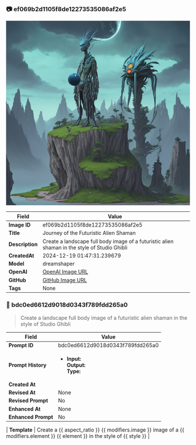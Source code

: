 

### 📷 ef069b2d1105f8de12273535086af2e5 


![data.id](./ef069b2d1105f8de12273535086af2e5.jpg)


| Field          | Value                                                                                                                     |
|----------------|---------------------------------------------------------------------------------------------------------------------------|
| **Image ID**             | ef069b2d1105f8de12273535086af2e5                                                                                                             |
| **Title**           | Journey of the Futuristic Alien Shaman                                                                                                       |
| **Description**           | Create a landscape full body image of a futuristic alien shaman in the style of Studio Ghibli                                                                                                       |
| **CreatedAt**        | 2024-12-19 01:47:31.239679                                                                                                        |
| **Model**        | dreamshaper                                                                                                        |
| **OpenAI**         | [OpenAI Image URL](http://192.168.1.85:8081/generated-images/b643568961115.png)                                                                                |
| **GitHub**         | [GitHub Image URL](https://raw.githubusercontent.com/Caneta-Silva/weeb/refs/heads/main/images/ef069b2d1105f8de12273535086af2e5/ef069b2d1105f8de12273535086af2e5.jpg)                                                                                |
| **Tags**       | None                                                                                                                   |

### 📜 bdc0ed6612d9018d0343f789fdd265a0

> Create a landscape full body image of a futuristic alien shaman in the style of Studio Ghibli

| Field          | Value                                                                                                                                                                      |
|----------------|----------------------------------------------------------------------------------------------------------------------------------------------------------------------------|
| **Prompt ID**  | bdc0ed6612d9018d0343f789fdd265a0                                                                                                                                                            |
| **Prompt History** | <ul><li>**Input:**  <br> **Output:**  <br> **Type:** </li></ul> |
| **Created At** |                                                                                                                                                    |
| **Revised At** | None                                                                                                                                                   |
| **Revised Prompt** | No                                                                                                                                                                      |
| **Enhanced At** | None                                                                                                                                                  |
| **Enhanced Prompt** | No                                                                                                                                                                    |

| **Template**   | Create a {{ aspect_ratio }} {{ modifiers.image }} image of a {{ modifiers.element }} {{ element }} in the style of {{ style }}                                                                                                                                           |


